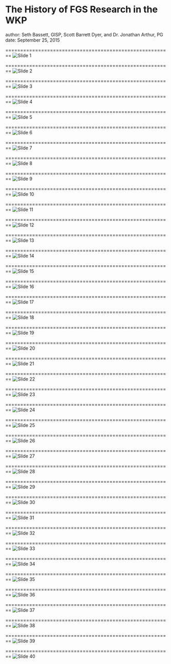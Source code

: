 The History of FGS Research in the WKP
========================================================
author: Seth Bassett, GISP, Scott Barrett Dyer, and Dr. Jonathan Arthur, PG
date: September 25, 2015  

========================================================
![Slide 1](img/Slide1.PNG)  

========================================================
![Slide 2](img/Slide2.PNG)  

========================================================
![Slide 3](img/Slide3.PNG)  

========================================================
![Slide 4](img/Slide4.PNG)  

========================================================
![Slide 5](img/Slide5.PNG)  

========================================================
![Slide 6](img/Slide6.PNG)  

========================================================
![Slide 7](img/Slide7.PNG)  

========================================================
![Slide 8](img/Slide8.PNG)  

========================================================
![Slide 9](img/Slide9.PNG)  

========================================================
![Slide 10](img/Slide10.PNG)  

========================================================
![Slide 11](img/Slide11.PNG)  

========================================================
![Slide 12](img/Slide12.PNG)  

========================================================
![Slide 13](img/Slide13.PNG)  

========================================================
![Slide 14](img/Slide14.PNG)  

========================================================
![Slide 15](img/Slide15.PNG)  

========================================================
![Slide 16](img/Slide16.PNG)  

========================================================
![Slide 17](img/Slide17.PNG)  

========================================================
![Slide 18](img/Slide18.PNG)  

========================================================
![Slide 19](img/Slide19.PNG)  

========================================================
![Slide 20](img/Slide20.PNG)  

========================================================
![Slide 21](img/Slide21.PNG)  

========================================================
![Slide 22](img/Slide22.PNG)  

========================================================
![Slide 23](img/Slide23.PNG)  

========================================================
![Slide 24](img/Slide24.PNG)  

========================================================
![Slide 25](img/Slide25.PNG)  

========================================================
![Slide 26](img/Slide26.PNG)  

========================================================
![Slide 27](img/Slide27.PNG)  

========================================================
![Slide 28](img/Slide28.PNG)  

========================================================
![Slide 29](img/Slide29.PNG)  

========================================================
![Slide 30](img/Slide30.PNG)  

========================================================
![Slide 31](img/Slide31.PNG)  

========================================================
![Slide 32](img/Slide32.PNG)  

========================================================
![Slide 33](img/Slide33.PNG)  

========================================================
![Slide 34](img/Slide34.PNG)  

========================================================
![Slide 35](img/Slide35.PNG)  

========================================================
![Slide 36](img/Slide36.PNG)  

========================================================
![Slide 37](img/Slide37.PNG)  

========================================================
![Slide 38](img/Slide38.PNG)  

========================================================
![Slide 39](img/Slide39.PNG)  

========================================================
![Slide 40](img/Slide40.PNG)  

